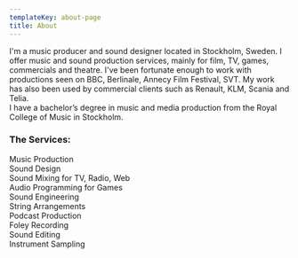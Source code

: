 ```yaml
---
templateKey: about-page
title: About
---
```

I'm a music producer and sound designer located in Stockholm, Sweden. I offer music and sound production services, mainly for film, TV, games, commercials and theatre. I've been fortunate enough to work with productions seen on BBC, Berlinale, Annecy Film Festival, SVT. My work has also been used by commercial clients such as Renault, KLM, Scania and Telia.\
I have a bachelor’s degree in music and media production from the Royal College of Music in Stockholm.

### The Services:

Music Production\
Sound Design\
Sound Mixing for TV, Radio, Web\
Audio Programming for Games\
Sound Engineering\
String Arrangements\
Podcast Production\
Foley Recording\
Sound Editing\
Instrument Sampling
